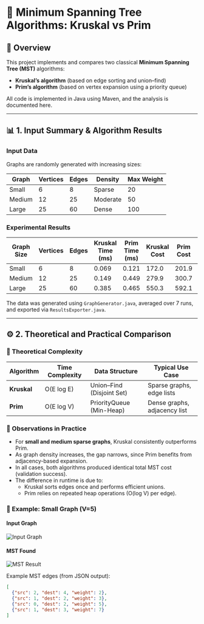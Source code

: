 # 🧮 Minimum Spanning Tree Algorithms: Kruskal vs Prim

## 📌 Overview
This project implements and compares two classical **Minimum Spanning Tree (MST)** algorithms:
- **Kruskal’s algorithm** (based on edge sorting and union–find)
- **Prim’s algorithm** (based on vertex expansion using a priority queue)

All code is implemented in Java using Maven, and the analysis is documented here.

---

## 📊 1. Input Summary & Algorithm Results

### Input Data
Graphs are randomly generated with increasing sizes:

| Graph | Vertices | Edges | Density | Max Weight |
|--------|-----------|--------|----------|-------------|
| Small | 6 | 8 | Sparse | 20 |
| Medium | 12 | 25 | Moderate | 50 |
| Large | 25 | 60 | Dense | 100 |

### Experimental Results

| Graph Size | Vertices | Edges | Kruskal Time (ms) | Prim Time (ms) | Kruskal Cost | Prim Cost | Kruskal Ops | Prim Ops | Faster Algorithm |
|-------------|-----------|--------|--------------------|----------------|---------------|-------------|--------------|------------|------------------|
| Small | 6 | 8 | 0.069 | 0.121 | 172.0 | 201.9 | 32.5 | 9.0 | Kruskal |
| Medium | 12 | 25 | 0.149 | 0.449 | 279.9 | 300.7 | 112.7 | 26.0 | Kruskal |
| Large | 25 | 60 | 0.385 | 0.465 | 550.3 | 592.1 | 279.6 | 61.0 | Kruskal |

The data was generated using `GraphGenerator.java`, averaged over 7 runs, and exported via `ResultsExporter.java`.

---

## ⚙️ 2. Theoretical and Practical Comparison

### 🧠 Theoretical Complexity

| Algorithm | Time Complexity | Data Structure | Typical Use Case |
|------------|----------------|----------------|------------------|
| **Kruskal** | O(E log E) | Union–Find (Disjoint Set) | Sparse graphs, edge lists |
| **Prim** | O(E log V) | PriorityQueue (Min-Heap) | Dense graphs, adjacency list |

### 🧪 Observations in Practice
- For **small and medium sparse graphs**, Kruskal consistently outperforms Prim.  
- As graph density increases, the gap narrows, since Prim benefits from adjacency-based expansion.  
- In all cases, both algorithms produced identical total MST cost (validation success).  
- The difference in runtime is due to:
  - Kruskal sorts edges once and performs efficient unions.
  - Prim relies on repeated heap operations (O(log V) per edge).

### 🧩 Example: Small Graph (V=5)

#### Input Graph
![Input Graph](images/graph_input.png)

#### MST Found
![MST Result](images/graph_mst.png)

Example MST edges (from JSON output):
```json
[
  {"src": 2, "dest": 4, "weight": 2},
  {"src": 1, "dest": 2, "weight": 3},
  {"src": 0, "dest": 2, "weight": 5},
  {"src": 1, "dest": 3, "weight": 7}
]
